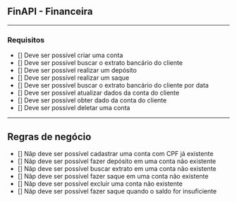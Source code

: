 ## FinAPI - Financeira

---

### Requisitos

- [] Deve ser possível criar uma conta
- [] Deve ser possível buscar o extrato bancário do cliente
- [] Deve ser possível realizar um depósito
- [] Deve ser possível realizar um saque
- [] Deve ser possível buscar o extrato bancário do cliente por data
- [] Deve ser possível atualizar dados da conta do cliente
- [] Deve ser possível obter dado da conta do cliente
- [] Deve ser possível deletar uma conta

---

## Regras de negócio

- [] Nãp deve ser possível cadastrar uma conta com CPF já existente
- [] Nãp deve ser possível fazer depósito em uma conta não existente
- [] Nãp deve ser possível buscar extrato em uma conta não existente
- [] Nãp deve ser possível fazer saque em uma conta não existente
- [] Nãp deve ser possível excluir uma conta não existente
- [] Nãp deve ser possível fazer saque quando o saldo for insuficiente
